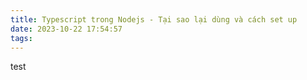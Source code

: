 ```yaml
---
title: Typescript trong Nodejs - Tại sao lại dùng và cách set up
date: 2023-10-22 17:54:57
tags:
---
```

test